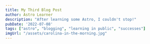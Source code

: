 ```yaml
---
title: My Third Blog Post
author: Astro Learner
description: "After learning some Astro, I couldn't stop!"
pubDate: '2022-07-08'
tags: ["astro", "blogging", "learning in public", "successes"]
imgUrl: "/assets/carolina-in-the-morning.jpg" 
---
```

